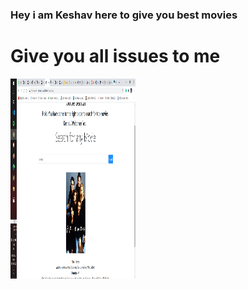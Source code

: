 ### Hey i am Keshav here to give you best movies
# Give you all issues to me



<img align="left" alt="Movies" src="https://raw.githubusercontent.com/keshav04042001/moviesInfo/master/img/Movie.png" width="200" height="320" />
